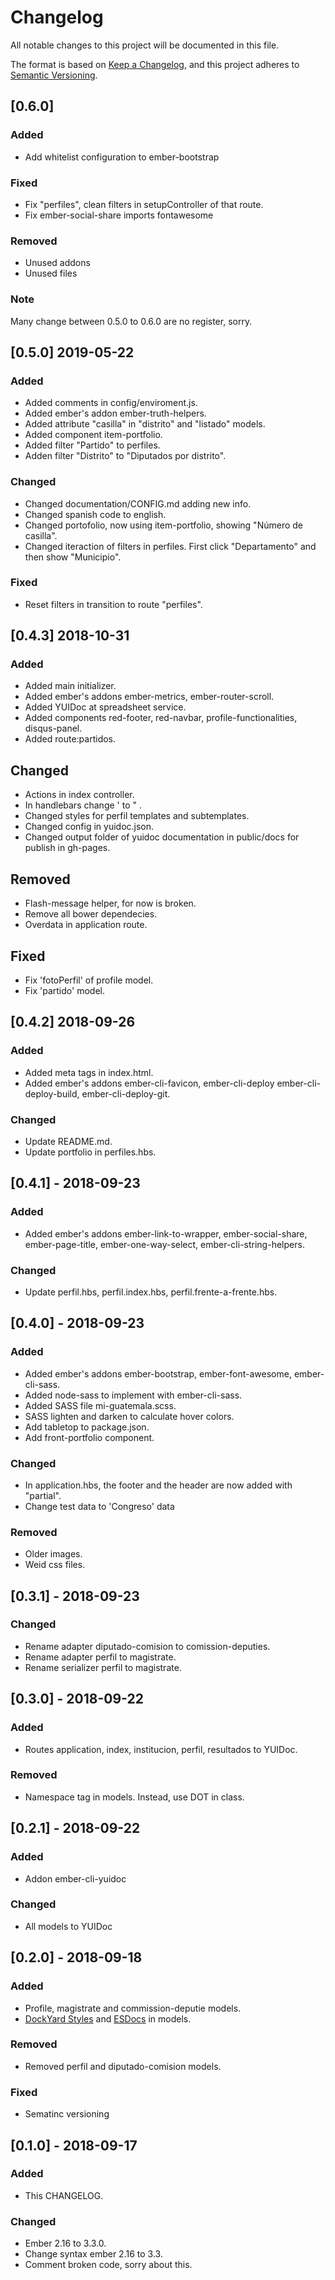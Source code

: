 # Changelog
All notable changes to this project will be documented in this file.

The format is based on [Keep a Changelog](https://keepachangelog.com/en/1.0.0/),
and this project adheres to [Semantic Versioning](https://semver.org/spec/v2.0.0.html).

## [0.6.0]
### Added
- Add whitelist configuration to ember-bootstrap

### Fixed
- Fix "perfiles", clean filters in setupController of that route.
- Fix ember-social-share imports fontawesome

### Removed
- Unused addons
- Unused files

### Note
Many change between 0.5.0 to 0.6.0 are no register, sorry.

## [0.5.0] 2019-05-22
### Added
- Added comments in config/enviroment.js.
- Added ember's addon ember-truth-helpers.
- Added attribute "casilla" in "distrito" and "listado" models.
- Added component item-portfolio.
- Added filter "Partido" to perfiles.
- Adden filter "Distrito" to "Diputados por distrito".

### Changed
- Changed documentation/CONFIG.md adding new info.
- Changed spanish code to english.
- Changed portofolio, now using item-portfolio, showing "Número de casilla".
- Changed iteraction of filters in perfiles. First click "Departamento" and then show "Municipio".

### Fixed
- Reset filters in transition to route "perfiles".

## [0.4.3] 2018-10-31
### Added
- Added main initializer.
- Added ember's addons ember-metrics, ember-router-scroll.
- Added YUIDoc at spreadsheet service.
- Added components red-footer, red-navbar, profile-functionalities, disqus-panel.
- Added route:partidos.

## Changed
- Actions in index controller.
- In handlebars change ' to " .
- Changed styles for perfil templates and subtemplates.
- Changed config in yuidoc.json.
- Changed output folder of yuidoc documentation in public/docs for publish in gh-pages.

## Removed
- Flash-message helper, for now is broken.
- Remove all bower dependecies.
- Overdata in application route.

## Fixed
- Fix 'fotoPerfil' of profile model.
- Fix 'partido' model.

## [0.4.2] 2018-09-26
### Added
- Added meta tags in index.html.
- Added ember's addons ember-cli-favicon, ember-cli-deploy ember-cli-deploy-build, ember-cli-deploy-git.

### Changed
- Update README.md.
- Update portfolio in perfiles.hbs.

## [0.4.1] - 2018-09-23
### Added
- Added ember's addons ember-link-to-wrapper, ember-social-share, ember-page-title, ember-one-way-select, ember-cli-string-helpers.

### Changed
- Update perfil.hbs, perfil.index.hbs, perfil.frente-a-frente.hbs.

## [0.4.0] - 2018-09-23
### Added
- Added ember's addons ember-bootstrap, ember-font-awesome, ember-cli-sass.
- Added node-sass to implement with ember-cli-sass.
- Added SASS file mi-guatemala.scss.
- SASS lighten and darken to calculate hover colors.
- Add tabletop to package.json.
- Add front-portfolio component.

### Changed
- In application.hbs, the footer and the header are now added with "partial".
- Change test data to 'Congreso' data

### Removed
- Older images.
- Weid css files.


## [0.3.1] - 2018-09-23
### Changed
- Rename adapter diputado-comision to comission-deputies.
- Rename adapter perfil to magistrate.
- Rename serializer perfil to magistrate.

## [0.3.0] - 2018-09-22
### Added
- Routes application, index, institucion, perfil, resultados to YUIDoc.

### Removed
- Namespace tag in models. Instead, use DOT in class.

## [0.2.1] - 2018-09-22
### Added
- Addon ember-cli-yuidoc

### Changed
- All models to YUIDoc

## [0.2.0] - 2018-09-18
### Added
- Profile, magistrate and commission-deputie models.
- [DockYard Styles](https://github.com/DockYard/styleguides/tree/master/engineering) and [ESDocs](https://esdoc.org/manual/tags.html)  in models.

### Removed
- Removed perfil and diputado-comision models.

### Fixed
- Sematinc versioning

## [0.1.0] - 2018-09-17
### Added
- This CHANGELOG.

### Changed
- Ember 2.16 to 3.3.0.
- Change syntax ember 2.16 to 3.3.
- Comment broken code, sorry about this.
